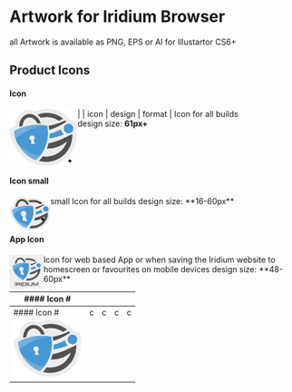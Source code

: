 # Artwork for Iridium Browser
all Artwork is available as PNG, EPS or AI for Illustartor CS6+

## Product Icons #
      
#### Icon #
| <img src="https://github.com/iridium-browser/artwork/blob/master/product-icon_RGB/iridium-icon_custom.png" height="100" width="120" align="left"> | icon | design | format |
Icon for all builds      
design size: **61px+**    
<br/>
<br/>

-
      
#### Icon small #
<img src="https://github.com/iridium-browser/artwork/blob/master/product-icon_RGB/iridium-icon_custom_small.png" height="60" width="72" align="left">
small Icon for all builds      
design size: **16-60px**

-

#### App Icon #
<img src="https://github.com/iridium-browser/artwork/blob/master/product-icon_RGB/iridium-app_icon.png" height="60" width="60" align="left">
Icon for web based App or when saving the Iridium website to homescreen or favourites on mobile devices     
design size: **48-60px**


| #### Icon #  |    |    |    |    |
| --- | --- | --- | --- | --- |
| #### Icon #  | c  |  c | c  | c  |
| <img src="https://github.com/iridium-browser/artwork/blob/master/product-icon_RGB/iridium-icon_custom.png" height="100" width="120" align="left">  |   |   |   |   |
|   |   |   |   |   |
